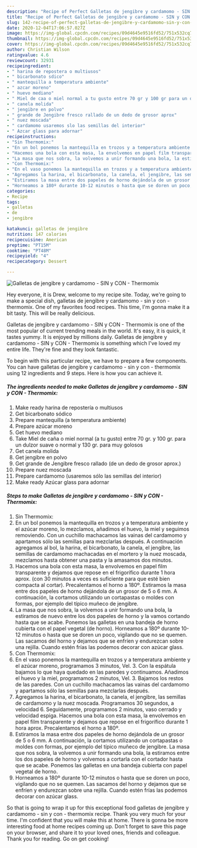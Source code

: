 ```yaml
---
description: "Recipe of Perfect Galletas de jengibre y cardamomo - SIN y CON - Thermomix"
title: "Recipe of Perfect Galletas de jengibre y cardamomo - SIN y CON - Thermomix"
slug: 142-recipe-of-perfect-galletas-de-jengibre-y-cardamomo-sin-y-con-thermomix
date: 2020-12-04T17:06:57.027Z
image: https://img-global.cpcdn.com/recipes/09d4645e9516fd52/751x532cq70/galletas-de-jengibre-y-cardamomo-sin-y-con-thermomix-foto-principal.jpg
thumbnail: https://img-global.cpcdn.com/recipes/09d4645e9516fd52/751x532cq70/galletas-de-jengibre-y-cardamomo-sin-y-con-thermomix-foto-principal.jpg
cover: https://img-global.cpcdn.com/recipes/09d4645e9516fd52/751x532cq70/galletas-de-jengibre-y-cardamomo-sin-y-con-thermomix-foto-principal.jpg
author: Christian Wilson
ratingvalue: 4.6
reviewcount: 32931
recipeingredient:
- " harina de repostera o multiusos"
- " bicarbonato sdico"
- " mantequilla a temperatura ambiente"
- " azcar moreno"
- " huevo mediano"
- " Miel de caa o miel normal a tu gusto entre 70 gr y 100 gr para un dulzor suave o normal y 130 gr para muy golosos"
- " canela molida"
- " jengibre en polvo"
- " grande de Jengibre fresco rallado de un dedo de grosor aprox"
- " nuez moscada"
- " cardamomo usaremos slo las semillas del interior"
- " Azcar glass para adornar"
recipeinstructions:
- "Sin Thermomix:"
- "En un bol ponemos la mantequilla en trozos y a temperatura ambiente y el azúcar moreno, lo mezclamos, añadimos el huevo, la miel y seguimos removiendo. Con un cuchillo machacamos las vainas del cardamomo y apartamos sólo las semillas para mezclarlas después. A continuación agregamos al bol, la harina, el bicarbonato, la canela, el jengibre, las semillas de cardamomo machacadas en el mortero y la nuez moscada, mezclamos hasta obtener una pasta y la amasamos dos minutos."
- "Hacemos una bola con esta masa, la envolvemos en papel film transparente y dejamos que repose en el frigorífico durante 1 hora aprox. (con 30 minutos a veces es suficiente para que esté bien compacta al cortar). Precalentamos el horno a 180º. Estiramos la masa entre dos papeles de horno dejándola de un grosor de 5 o 6 mm. A continuación, la cortamos utilizando un cortapastas o moldes con formas, por ejemplo del típico muñeco de jengibre."
- "La masa que nos sobra, la volvemos a unir formando una bola, la estiramos de nuevo entre los dos papeles de horno y la vamos cortando hasta que se acabe. Ponemos las galletas en una bandeja de horno cubierta con el papel vegetal (de horno). Horneamos a 180º durante 10-12 minutos o hasta que se doren un poco, vigilando que no se quemen. Las sacamos del horno y dejamos que se enfríen y endurezcan sobre una rejilla. Cuando estén frías las podemos decorar con azúcar glass."
- "Con Thermomix:"
- "En el vaso ponemos la mantequilla en trozos y a temperatura ambiente y el azúcar moreno, programamos 3 minutos, Vel. 3. Con la espátula bajamos lo que haya quedado en las paredes y continuamos. Añadimos el huevo y la miel, programamos 2 minutos, Vel. 3. Bajamos los restos de las paredes. Con un cuchillo machacamos las vainas del cardamomo y apartamos sólo las semillas para mezclarlas después."
- "Agregamos la harina, el bicarbonato, la canela, el jengibre, las semillas de cardamomo y la nuez moscada. Programamos 30 segundos, a velocidad 6. Seguidamente, programamos 2 minutos, vaso cerrado y velocidad espiga. Hacemos una bola con esta masa, la envolvemos en papel film transparente y dejamos que repose en el frigorífico durante 1 hora aprox. Precalentamos el horno a 180º."
- "Estiramos la masa entre dos papeles de horno dejándola de un grosor de 5 o 6 mm. A continuación, la cortamos utilizando un cortapastas o moldes con formas, por ejemplo del típico muñeco de jengibre. La masa que nos sobra, la volvemos a unir formando una bola, la estiramos entre los dos papeles de horno y volvemos a cortarla con el cortador hasta que se acabe. Ponemos las galletas en una bandeja cubierta con papel vegetal de horno."
- "Horneamos a 180º durante 10-12 minutos o hasta que se doren un poco, vigilando que no se quemen. Las sacamos del horno y dejamos que se enfríen y endurezcan sobre una rejilla. Cuando estén frías las podemos decorar con azúcar glass."
categories:
- Recipe
tags:
- galletas
- de
- jengibre

katakunci: galletas de jengibre 
nutrition: 147 calories
recipecuisine: American
preptime: "PT15M"
cooktime: "PT48M"
recipeyield: "4"
recipecategory: Dessert

---
```



![Galletas de jengibre y cardamomo - SIN y CON - Thermomix](https://img-global.cpcdn.com/recipes/09d4645e9516fd52/751x532cq70/galletas-de-jengibre-y-cardamomo-sin-y-con-thermomix-foto-principal.jpg)

Hey everyone, it is Drew, welcome to my recipe site. Today, we're going to make a special dish, galletas de jengibre y cardamomo - sin y con - thermomix. One of my favorites food recipes. This time, I'm gonna make it a bit tasty. This will be really delicious.

Galletas de jengibre y cardamomo - SIN y CON - Thermomix is one of the most popular of current trending meals in the world. It's easy, it is quick, it tastes yummy. It is enjoyed by millions daily. Galletas de jengibre y cardamomo - SIN y CON - Thermomix is something which I've loved my entire life. They're fine and they look fantastic.




To begin with this particular recipe, we have to prepare a few components. You can have galletas de jengibre y cardamomo - sin y con - thermomix using 12 ingredients and 9 steps. Here is how you can achieve it.

<!--inarticleads1-->

##### The ingredients needed to make Galletas de jengibre y cardamomo - SIN y CON - Thermomix:

1. Make ready  harina de repostería o multiusos
1. Get  bicarbonato sódico
1. Prepare  mantequilla (a temperatura ambiente)
1. Prepare  azúcar moreno
1. Get  huevo mediano
1. Take  Miel de caña o miel normal (a tu gusto) entre 70 gr. y 100 gr. para un dulzor suave o normal y 130 gr. para muy golosos
1. Get  canela molida
1. Get  jengibre en polvo
1. Get  grande de Jengibre fresco rallado (de un dedo de grosor aprox.)
1. Prepare  nuez moscada
1. Prepare  cardamomo (usaremos sólo las semillas del interior)
1. Make ready  Azúcar glass para adornar




<!--inarticleads2-->

##### Steps to make Galletas de jengibre y cardamomo - SIN y CON - Thermomix:

1. Sin Thermomix:
1. En un bol ponemos la mantequilla en trozos y a temperatura ambiente y el azúcar moreno, lo mezclamos, añadimos el huevo, la miel y seguimos removiendo. Con un cuchillo machacamos las vainas del cardamomo y apartamos sólo las semillas para mezclarlas después. A continuación agregamos al bol, la harina, el bicarbonato, la canela, el jengibre, las semillas de cardamomo machacadas en el mortero y la nuez moscada, mezclamos hasta obtener una pasta y la amasamos dos minutos.
1. Hacemos una bola con esta masa, la envolvemos en papel film transparente y dejamos que repose en el frigorífico durante 1 hora aprox. (con 30 minutos a veces es suficiente para que esté bien compacta al cortar). Precalentamos el horno a 180º. Estiramos la masa entre dos papeles de horno dejándola de un grosor de 5 o 6 mm. A continuación, la cortamos utilizando un cortapastas o moldes con formas, por ejemplo del típico muñeco de jengibre.
1. La masa que nos sobra, la volvemos a unir formando una bola, la estiramos de nuevo entre los dos papeles de horno y la vamos cortando hasta que se acabe. Ponemos las galletas en una bandeja de horno cubierta con el papel vegetal (de horno). Horneamos a 180º durante 10-12 minutos o hasta que se doren un poco, vigilando que no se quemen. Las sacamos del horno y dejamos que se enfríen y endurezcan sobre una rejilla. Cuando estén frías las podemos decorar con azúcar glass.
1. Con Thermomix:
1. En el vaso ponemos la mantequilla en trozos y a temperatura ambiente y el azúcar moreno, programamos 3 minutos, Vel. 3. Con la espátula bajamos lo que haya quedado en las paredes y continuamos. Añadimos el huevo y la miel, programamos 2 minutos, Vel. 3. Bajamos los restos de las paredes. Con un cuchillo machacamos las vainas del cardamomo y apartamos sólo las semillas para mezclarlas después.
1. Agregamos la harina, el bicarbonato, la canela, el jengibre, las semillas de cardamomo y la nuez moscada. Programamos 30 segundos, a velocidad 6. Seguidamente, programamos 2 minutos, vaso cerrado y velocidad espiga. Hacemos una bola con esta masa, la envolvemos en papel film transparente y dejamos que repose en el frigorífico durante 1 hora aprox. Precalentamos el horno a 180º.
1. Estiramos la masa entre dos papeles de horno dejándola de un grosor de 5 o 6 mm. A continuación, la cortamos utilizando un cortapastas o moldes con formas, por ejemplo del típico muñeco de jengibre. La masa que nos sobra, la volvemos a unir formando una bola, la estiramos entre los dos papeles de horno y volvemos a cortarla con el cortador hasta que se acabe. Ponemos las galletas en una bandeja cubierta con papel vegetal de horno.
1. Horneamos a 180º durante 10-12 minutos o hasta que se doren un poco, vigilando que no se quemen. Las sacamos del horno y dejamos que se enfríen y endurezcan sobre una rejilla. Cuando estén frías las podemos decorar con azúcar glass.




So that is going to wrap it up for this exceptional food galletas de jengibre y cardamomo - sin y con - thermomix recipe. Thank you very much for your time. I'm confident that you will make this at home. There is gonna be more interesting food at home recipes coming up. Don't forget to save this page on your browser, and share it to your loved ones, friends and colleague. Thank you for reading. Go on get cooking!
